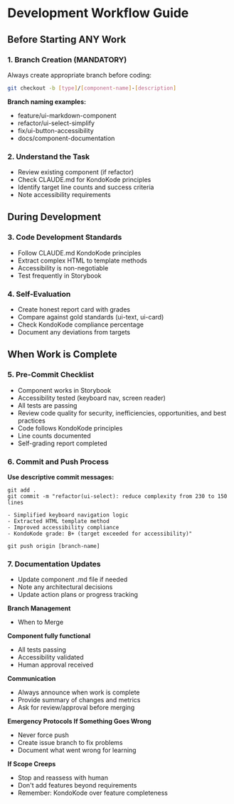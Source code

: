 # Development Workflow Guide

## Before Starting ANY Work

### 1. Branch Creation (MANDATORY)

Always create appropriate branch before coding:

```bash
git checkout -b [type]/[component-name]-[description]
```

**Branch naming examples:**

- feature/ui-markdown-component
- refactor/ui-select-simplify
- fix/ui-button-accessibility
- docs/component-documentation

### 2. Understand the Task

- Review existing component (if refactor)
- Check CLAUDE.md for KondoKode principles
- Identify target line counts and success criteria
- Note accessibility requirements

## During Development

### 3. Code Development Standards

- Follow CLAUDE.md KondoKode principles
- Extract complex HTML to template methods
- Accessibility is non-negotiable
- Test frequently in Storybook

### 4. Self-Evaluation

- Create honest report card with grades
- Compare against gold standards (ui-text, ui-card)
- Check KondoKode compliance percentage
- Document any deviations from targets

## When Work is Complete

### 5. Pre-Commit Checklist

- Component works in Storybook
- Accessibility tested (keyboard nav, screen reader)
- All tests are passing
- Review code quality for security, inefficiencies, opportunities, and best practices
- Code follows KondoKode principles
- Line counts documented
- Self-grading report completed

### 6. Commit and Push Process

**Use descriptive commit messages:**

```
git add .
git commit -m "refactor(ui-select): reduce complexity from 230 to 150 lines

- Simplified keyboard navigation logic
- Extracted HTML template method
- Improved accessibility compliance
- KondoKode grade: B+ (target exceeded for accessibility)"

git push origin [branch-name]
```

### 7. Documentation Updates

- Update component .md file if needed
- Note any architectural decisions
- Update action plans or progress tracking

**Branch Management**

- When to Merge

**Component fully functional**

- All tests passing
- Accessibility validated
- Human approval received

**Communication**

- Always announce when work is complete
- Provide summary of changes and metrics
- Ask for review/approval before merging

**Emergency Protocols
If Something Goes Wrong**

- Never force push
- Create issue branch to fix problems
- Document what went wrong for learning

**If Scope Creeps**

- Stop and reassess with human
- Don't add features beyond requirements
- Remember: KondoKode over feature completeness
